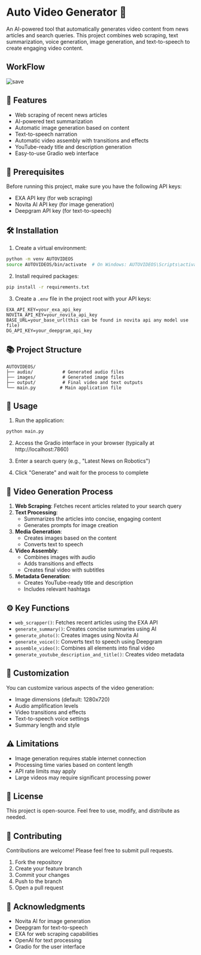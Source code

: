 # Auto Video Generator 🎥

An AI-powered tool that automatically generates video content from news articles and search queries. This project combines web scraping, text summarization, voice generation, image generation, and text-to-speech to create engaging video content.

## WorkFlow

![save](https://github.com/user-attachments/assets/fc36e165-5d57-4690-b9c1-2f6e1f3b87db)


## 🌟 Features

- Web scraping of recent news articles
- AI-powered text summarization
- Automatic image generation based on content
- Text-to-speech narration
- Automatic video assembly with transitions and effects
- YouTube-ready title and description generation
- Easy-to-use Gradio web interface

## 🔧 Prerequisites

Before running this project, make sure you have the following API keys:
- EXA API key (for web scraping)
- Novita AI API key (for image generation)
- Deepgram API key (for text-to-speech)

## 🛠️ Installation

1. Create a virtual environment:
```bash
python -m venv AUTOVIDEOS
source AUTOVIDEOS/bin/activate  # On Windows: AUTOVIDEOS\Scripts\activate
```

2. Install required packages:
```bash
pip install -r requirements.txt
```

3. Create a `.env` file in the project root with your API keys:
```env
EXA_API_KEY=your_exa_api_key
NOVITA_API_KEY=your_novita_api_key
BASE_URL=your_base_url(this can be found in novita api any model use file)
DG_API_KEY=your_deepgram_api_key
```

## 📚 Project Structure

```
AUTOVIDEOS/
├── audio/           # Generated audio files
├── images/          # Generated image files
├── output/          # Final video and text outputs
└── main.py         # Main application file
```

## 🚀 Usage

1. Run the application:
```bash
python main.py
```

2. Access the Gradio interface in your browser (typically at http://localhost:7860)

3. Enter a search query (e.g., "Latest News on Robotics")

4. Click "Generate" and wait for the process to complete

## 🎥 Video Generation Process

1. **Web Scraping**: Fetches recent articles related to your search query
2. **Text Processing**: 
   - Summarizes the articles into concise, engaging content
   - Generates prompts for image creation
3. **Media Generation**:
   - Creates images based on the content
   - Converts text to speech
4. **Video Assembly**:
   - Combines images with audio
   - Adds transitions and effects
   - Creates final video with subtitles
5. **Metadata Generation**:
   - Creates YouTube-ready title and description
   - Includes relevant hashtags

## ⚙️ Key Functions

- `web_scrapper()`: Fetches recent articles using the EXA API
- `generate_summary()`: Creates concise summaries using AI
- `generate_photo()`: Creates images using Novita AI
- `generate_voice()`: Converts text to speech using Deepgram
- `assemble_video()`: Combines all elements into final video
- `generate_youtube_description_and_title()`: Creates video metadata

## 🎨 Customization

You can customize various aspects of the video generation:
- Image dimensions (default: 1280x720)
- Audio amplification levels
- Video transitions and effects
- Text-to-speech voice settings
- Summary length and style

## ⚠️ Limitations

- Image generation requires stable internet connection
- Processing time varies based on content length
- API rate limits may apply
- Large videos may require significant processing power

## 📝 License

This project is open-source. Feel free to use, modify, and distribute as needed.

## 🤝 Contributing

Contributions are welcome! Please feel free to submit pull requests.

1. Fork the repository
2. Create your feature branch
3. Commit your changes
4. Push to the branch
5. Open a pull request

## 🙏 Acknowledgments

- Novita AI for image generation
- Deepgram for text-to-speech
- EXA for web scraping capabilities
- OpenAI for text processing
- Gradio for the user interface
